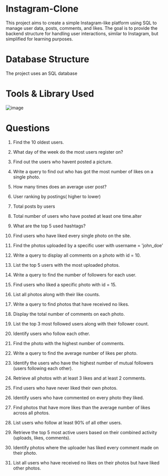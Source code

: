 # Instagram-Clone

This project aims to create a simple Instagram-like platform using SQL to manage user data, posts, comments, and likes. The goal is to provide the backend structure for handling user interactions, similar to Instagram, but simplified for learning purposes.

# Database Structure
The project uses an SQL database



# Tools & Library Used

![image](https://github.com/user-attachments/assets/863b5634-0d0f-4d33-a119-1ab53aa5c24b)

# Questions
1. Find the 10 oldest users.
      
3. What day of the week do the most users register on?
4. Find out the users who havent posted a picture.
5. Write a query to find out who has got the most number of likes on a single photo.
6.  How many times does an average user post?
7.  User ranking by postings( higher to lower)
8.  Total posts by users
9.  Total number of users who have posted at least one time.alter
10.  What are the top 5 used hashtags?
11. Find users who have liked every single photo on the site.
12. Find the photos uploaded by a specific user with username = 'john_doe'
13. Write a query to display all comments on a photo with id = 10.
14. List the top 5 users with the most uploaded photos.
15. Write a query to find the number of followers for each user.
16. Find users who liked a specific photo with id = 15.
17. List all photos along with their like counts.
18. Write a query to find photos that have received no likes.
19. Display the total number of comments on each photo.
20. List the top 3 most followed users along with their follower count.
21. Identify users who follow each other.
22. Find the photo with the highest number of comments.
23. Write a query to find the average number of likes per photo.
24. Identify the users who have the highest number of mutual followers (users following each other).
25. Retrieve all photos with at least 3 likes and at least 2 comments.
26. Find users who have never liked their own photos.
27. Identify users who have commented on every photo they liked.
28. Find photos that have more likes than the average number of likes across all photos.
29. List users who follow at least 90% of all other users.
30. Retrieve the top 5 most active users based on their combined activity (uploads, likes, comments).
31. Identify photos where the uploader has liked every comment made on their photo.
32. List all users who have received no likes on their photos but have liked other photos.

   



